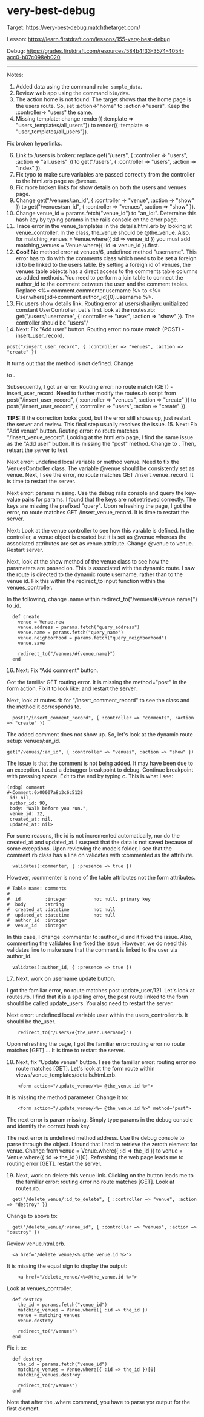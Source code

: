 # very-best-debug

Target: https://very-best-debug.matchthetarget.com/

Lesson: https://learn.firstdraft.com/lessons/155-very-best-debug

Debug: https://grades.firstdraft.com/resources/584b4f33-3574-4054-acc0-b07c098eb020

<hr>

Notes:

1. Added data using the command `rake sample_data`.
2. Review web app using the command `bin/dev`.
3. The action home is not found. The target shows that the home page is the users route. So, set :action=>"home" to :action=>"users". Keep the :controller=> "users" the same.
4. Missing template: change render({ :template => "users_templates/all_users"}) to render({ :template => "user_templates/all_users"}).

Fix broken hyperlinks.

6. Link to /users is broken: replace get("/users", { :controller => "users", :action => "all_users" }) to   get("/users", { :controller => "users", :action => "index" }). 
7. Fix typo to make sure variables are passed correctly from the controller to the html.erb page as @venue. 
8. Fix more broken links for show details on both the users and venues page.
9. Change get("/venues/:an_id", { :controller => "venue", :action => "show" }) to get("/venues/:an_id", { :controller => "venues", :action => "show" }).
10. Change venue_id = params.fetch("venue_id") to "an_id:". Determine this hash key by typing params in the rails console on the error page.
11. Trace error in the venue_templates in the details.html.erb by looking at venue_controller. In the class, the_venue should be @the_venue. Also, for matching_venues = Venue.where({ :id => venue_id }) you must add matching_venues = Venue.where({ :id => venue_id }).first. 
12. **Cool!** No method error at venues/6, undefined method "username". This error has to do with the comments class which needs to be set a foreign id to be linked to the users table. By setting a foreign id of venues, the venues table objects has a direct access to the comments table columns as added methods. You need to perform a join table to connect the author_id to the comment between the user and the comment tables. Replace <%= comment.commenter.username %> to <%= User.where(:id=>comment.author_id)[0].username %>. 
13. Fix users show details link. Routing error at users/sharilyn: unitialized constant UserController. Let's first look at the routes.rb: get("/users/:username", { :controller => "user", :action => "show" }). The controller should be "users"/
14. Next: Fix "Add user" button. Routing error: no route match (POST) - insert_user_record. 
```
post("/insert_user_record", { :controller => "venues", :action => "create" })
```

It turns out that the method is not defined. Change <form action="/insert_user_record" method=""> to <form action="/insert_user_record" method="post">. 

Subsequently, I got an error: Routing error: no route match (GET) - insert_user_record. Need to further modify the routes.rb script from   post("/insert_user_record", { :controller => "venues", :action => "create" }) to   post("/insert_user_record", { :controller => "users", :action => "create" }). 

**TIPS:** If the correction looks good, but the error still shows up, just restart the server and review. This final step usually resolves the issue.
15. Next: Fix "Add venue" button. Routing error: no route matches "/insert_venue_record". Looking at the html.erb page, I find the same issue as the "Add user" button. It is missing the "post" method. Change <form action="/insert_venue_record"> to <form action="/insert_venue_record" method="post">. Then, retsart the server to test.

Next error: undefined local variable or method venue. Need to fix the VenuesController class. The variable @venue should be consistently set as venue. Next, I see the error, no route matches GET /insert_venue_record. It is time to restart the server.

Next error: params missing. Use the debug rails console and query the key-value pairs for params. I found that the keys are not retrieved correctly. The keys are missing the prefixed "query". Upon refreshing the page, I got the error, no route matches GET /insert_venue_record. It is time to restart the server. 

Next: Look at the venue controller to see how this varable is defined. In the controller, a venue object is created but it is set as @venue whereas the associated attributes are set as venue.attribute. Change @venue to venue. Restart server. 

Next, look at the show method of the venue class to see how the parameters are passed on. This is associated with the dynamic route. I saw the route is directed to the dynamic route username, rather than to the venue id. Fix this within the redirect_to input function within the venues_controller.

In the following, change .name within redirect_to("/venues/#{venue.name}") to .id.
```
  def create
    venue = Venue.new
    venue.address = params.fetch("query_address")
    venue.name = params.fetch("query_name")
    venue.neighborhood = params.fetch("query_neighborhood")
    venue.save

    redirect_to("/venues/#{venue.name}")
  end
```

16. Next: Fix "Add comment" button.

Got the familiar GET routing error. It is missing the method="post" in the form action. Fix it to look like: <form action="/insert_comment_record" method="post"> and restart the server. 

Next, look at routes.rb for "/insert_comment_record" to see the class and the method it corresponds to.

```
  post("/insert_comment_record", { :controller => "comments", :action => "create" })
```
The added comment does not show up. So, let's look at the dynamic route setup: venues/:an_id. 

```
get("/venues/:an_id", { :controller => "venues", :action => "show" }) 
```

The issue is that the comment is not being added. It may have been due to an exception. I used a debugger breakpoint to debug. Continue breakpoint with pressing space. Exit to the end by typing c. This is what I see:

```
(rdbg) comment
#<Comment:0x00007a8b3c6c5128
 id: nil,
 author_id: 90,
 body: "Walk before you run.",
 venue_id: 32,
 created_at: nil,
 updated_at: nil>
```

For some reasons, the id is not incremented automatically, nor do the created_at and updated_at. I suspect that the data is not saved because of some exceptions. Upon reviewing the models folder, I see that the comment.rb class has a line on validates with :commented as the attribute.

```
  validates(:commenter, { :presence => true })
```

However, :commenter is none of the table attributes not the form attributes.

```
# Table name: comments
#
#  id         :integer          not null, primary key
#  body       :string
#  created_at :datetime         not null
#  updated_at :datetime         not null
#  author_id  :integer
#  venue_id   :integer
```

In this case, I change :commenter to :author_id and it fixed the issue. Also, commenting the validates line fixed the issue. However, we do need this validates line to make sure that the comment is linked to the user via author_id.

```
  validates(:author_id, { :presence => true })
```

17. Next, work on username update button.

I got the familiar error, no route matches post update_user/121. Let's look at routes.rb. I find that it is a spelling error, the post route linked to the form should be called update_users. You also need to restart the server.

Next error: undefined local variable user within the users_controller.rb. It should be the_user.

```
    redirect_to("/users/#{the_user.username}")
```

Upon refreshing the page, I got the familiar error: routing error no route matches [GET] ... It is time to restart the server. 

18. Next, fix "Update venue" button. I see the familiar error: routing error no route matches [GET]. Let's look at the form route within views/venue_templates/details.html.erb.

```
    <form action="/update_venue/<%= @the_venue.id %>">
```

It is missing the method parameter. Change it to:

```
    <form action="/update_venue/<%= @the_venue.id %>" method="post">
```

The next error is param missing. Simply type params in the debug console and identify the correct hash key.

The next error is undefined method address. Use the debug console to parse through the object. I found that I had to retrieve the zeroth element for venue. Change from venue = Venue.where({ :id => the_id }) to     venue = Venue.where({ :id => the_id })[0]. Refreshing the web page leads me to routing error [GET]. restart the server.

19. Next, work on delete this venue link. Clicking on the button leads me to the familiar error: routing error no route matches [GET]. Look at routes.rb.

```
  get("/delete_venue/:id_to_delete", { :controller => "venue", :action => "destroy" })
```

Change to above to: 

```
  get("/delete_venue/:venue_id", { :controller => "venues", :action => "destroy" })
```

Review venue.html.erb.

```
  <a href="/delete_venue/<% @the_venue.id %>">
```

It is missing the equal sign to display the output:

```
    <a href="/delete_venue/<%=@the_venue.id %>">
```

Look at venues_controller.

```
  def destroy
    the_id = params.fetch("venue_id")
    matching_venues = Venue.where({ :id => the_id })
    venue = matching_venues
    venue.destroy

    redirect_to("/venues")
  end
```

Fix it to:

```
  def destroy
    the_id = params.fetch("venue_id")
    matching_venues = Venue.where({ :id => the_id })[0]
    matching_venues.destroy

    redirect_to("/venues")
  end
```

Note that after the .where command, you have to parse yor output for the first element.
